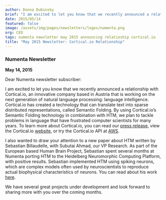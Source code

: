 ```yaml
---
author: Donna Dubinsky
brief: "I am excited to let you know that we recently announced a relationship with Cortical.io, an innovative company based in Austria that is working on the next generation of natural language processing: language intelligence. Cortical.io has created a technology that can"
date: 2015/05/14
featured: false
image: /assets/img/pages/newsletters/logos/numenta.png
org: CEO
tags: numenta newsletter may 2015 announcing relatioship cortical.io
title: "May 2015 Newsletter: Cortical.io Relationship"
---
```


### Numenta Newsletter

**May 14, 2015**

Dear Numenta newsletter subscriber:

I am excited to let you know that we recently announced a relationship with
Cortical.io, an innovative company based
in Austria that is working on the next generation of natural language
processing: language intelligence. Cortical.io has created a technology that can
translate text into sparse distributed representations, called Semantic Folding.
By using Cortical.io’s Semantic Folding technology in combination with HTM, we
plan to tackle problems in language that have frustrated computer scientists for
many years. To learn more about Cortical.io, you can read our
[press release](/press/numenta-and-cortical-io-form-strategic-partnership.html),
view the Cortical.io [website](http://cortical.io/), or try the Cortical.io API
at [AWS](https://aws.amazon.com/marketplace/seller-profile?id=c88ca878-a648-464c-b29b-38ba057bd2f5).

I also wanted to draw your attention to a new paper about HTM written by
Sebastian Billaudelle, with Subutai Ahmad, our VP Research. As part of the
European based Human Brain Project, Sebastian spent several months at Numenta
porting HTM to the Heidelberg Neuromorphic Computing Platform, with positive
results. Sebastian implemented HTM using spiking neurons, which are complex
models often used by neuroscientists to reproduce actual biophysical
characteristics of neurons. You can read about his work <t render="hbs">[here]({{site.paths.ext.paper.neuromorph}})</t>.

We have several great projects under development and look forward to sharing
more with you over the coming months.
